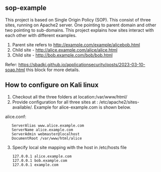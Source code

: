 ## sop-example  ##

This project is based on Single Origin Policy (SOP). This consist of three sites, running on Apache2 server. 
One pointing to parent domain and other two pointing to sub-domains. This project explains how sites interact with each 
other with different examples.


1. Parent site refers to http://example.com/example/alicebob.html
2. Child site - http://alice.example.com/alice/alice.html
3. Child site - http://bob.example.com/bob/bob.html


Refer: https://sbadki.github.io/applicationsecurity/posts/2023-03-10-soap.html this block for more details.


## How to configure on Kali linux ##

1. Checkout all the three folders at location:/var/www/html/
2. Provide configuration for all three sites at : /etc/apache2/sites-available/. Example for alice-example.com is shown below.
   
alice.conf:

       ServerAlias www.alice.example.com
       ServerName alice.example.com
       ServerAdmin webmaster@localhost
       DocumentRoot /var/www/html/alice


3. Specify local site mapping with the host in /etc/hosts file
    
       127.0.0.1 alice.example.com
       127.0.0.1 bob.example.com
       127.0.0.1 example.com
